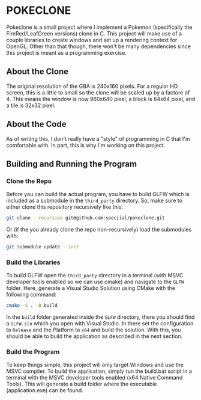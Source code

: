 # POKECLONE

Pokeclone is a small project where I implement a Pokemon (specifically the FireRed/LeafGreen versions) clone in C. This project will make use of a couple libraries to create windows and set up a rendering context for OpenGL. Other than that though, there won't be many dependencies since this project is meant as a programming exercise. 

## About the Clone

The original resolution of the GBA is 240x160 pixels. For a regular HD screen, this is a little to small so the clone will be scaled up by a factore of 4. This means the window is now 960x640 pixel, a block is 64x64 pixel, and a tile is 32x32 pixel.

## About the Code

As of writing this, I don't really have a "style" of programming in C that I'm comfortable with. In part, this is why I'm working on this project. 

## Building and Running the Program

### Clone the Repo

Before you can build the actual program, you have to build GLFW which is included as a submodule in the `third_party` directory. So, make sure to either clone this repository recursively like this:

```bash
git clone --recursive git@github.com:speciial/pokeclone.git
```

Or (if the you already clone the repo non-recursively) load the submodules with:

```bash
git submodule update --init
```

### Build the Libraries

To build GLFW open the `third_party` directory in a terminal (with MSVC developer tools enabled so we can use cmake) and navigate to the `GLFW` folder. Here, generate a Visual Studio Solution using CMake with the following command:

```bash
cmake -S . -B build
```

In the `build` folder generated inside the `GLFW` directory, there you should find a `GLFW.sln` which you open with Visual Studio. In there set the configuration to `Release` and the Platform to `x64` and build the solution. With this, you should be able to build the application as described in the next section.

### Build the Program

To keep things simple, this project will only target Windows and use the MSVC compiler. To build the application, simply run the build.bat script in a terminal with the MSVC developer tools enabled (x64 Native Command Tools). This will generate a build folder where the executable (application.exe) can be found.